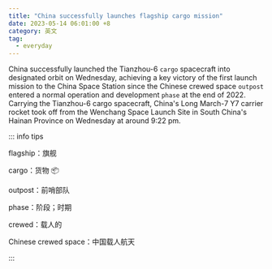 ```yaml
---
title: "China successfully launches flagship cargo mission"
date: 2023-05-14 06:01:00 +8
category: 英文
tag:
  - everyday
---
```


China successfully launched the Tianzhou-6 `cargo` spacecraft into designated orbit on Wednesday, achieving a key victory of the first launch mission to the China Space Station since the Chinese crewed space `outpost` entered a normal operation and development `phase` at the end of 2022. Carrying the Tianzhou-6 cargo spacecraft, China's Long March-7 Y7 carrier rocket took off from the Wenchang Space Launch Site in South China's Hainan Province on Wednesday at around 9:22 pm.

::: info tips

flagship：旗舰

cargo：货物 📦

outpost：前哨部队

phase：阶段；时期

crewed：载人的

Chinese crewed space：中国载人航天

:::
